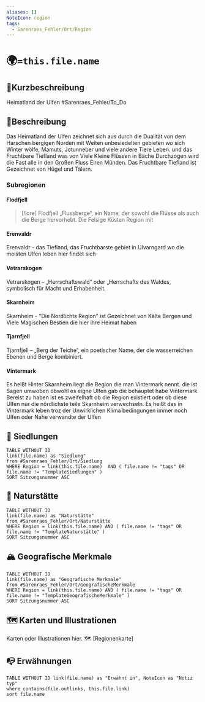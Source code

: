 ```yaml
---
aliases: []
NoteIcon: region
tags:
  - Sarenraes_Fehler/Ort/Region
---
```

# 🌍`=this.file.name`
## 🧭Kurzbeschreibung
Heimatland der Ulfen
#Sarenraes_Fehler/To_Do 

## 🧭Beschreibung
Das Heimatland der Ulfen zeichnet sich aus durch die Dualität von dem Harschen bergigen Norden mit Weiten unbesiedelten gebieten wo sich Winter wölfe, Mamuts, Jotunneber und viele andere Tiere Leben. und das Fruchtbare Tiefland was von Viele Kleine Flüssen in Bäche Durchzogen wird die Fast alle in den Großen Fluss Eiren Münden. Das Fruchtbare Tiefland ist Gezeichnet von Hügel und Tälern. 

### Subregionen
#### Flodfjell
> [!lore] Flodfjell
> „Flussberge“, ein Name, der sowohl die Flüsse als auch die Berge hervorhebt.
Die Felsige Küsten Region mit 
#### Erenvaldr
Erenvaldr - das Tiefland, das Fruchtbarste gebiet in Ulvarngard wo die meisten Ulfen leben hier findet sich

#### Vetrarskogen
Vetrarskogen – „Herrschaftswald“ oder „Herrschafts des Waldes, symbolisch für Macht und Erhabenheit.

#### Skarnheim
Skarnheim - "Die Nordlichts Region" ist Gezeichnet von Kälte Bergen und Viele Magischen Bestien die hier ihre Heimat haben

#### Tjarnfjell
Tjarnfjell – „Berg der Teiche“, ein poetischer Name, der die wasserreichen Ebenen und Berge kombiniert.

#### Vintermark
Es heißt Hinter Skarnheim liegt die Region die man Vintermark nennt. die ist Sagen umwoben obwohl es eigne Ulfen gab die behauptet habe Vintermark Bereist zu haben ist es zweifelhaft ob die Region existiert oder ob diese Ulfen nur die nördlichste teile Skarnheim verwechseln.
Es heißt das in Vintermark leben troz der Unwirklichen Klima bedingungen immer noch Ulfen oder Nahe verwandte der Ulfen

## 🏰 Siedlungen
```dataview
TABLE WITHOUT ID 
link(file.name) as "Siedlung"
from #Sarenraes_Fehler/Ort/Siedlung    
WHERE Region = link(this.file.name)  AND ( file.name != "tags" OR file.name != "TemplateSiedlungen" )
SORT Sitzungsnummer ASC
```
## 🌾 Naturstätte
```dataview
TABLE WITHOUT ID 
link(file.name) as "Naturstätte"
from #Sarenraes_Fehler/Ort/Naturstätte     
WHERE Region = link(this.file.name) AND ( file.name != "tags" OR file.name != "TemplateNaturstätte" )
SORT Sitzungsnummer ASC
```
## 🏔️ Geografische Merkmale
```dataview
TABLE WITHOUT ID 
link(file.name) as "Geografische Merkmale"
from #Sarenraes_Fehler/Ort/GeografischeMerkmale      
WHERE Region = link(this.file.name) AND ( file.name != "tags" OR file.name != "TemplateGeografischeMerkmale" )
SORT Sitzungsnummer ASC
```

## 🗺️ Karten und Illustrationen
Karten oder Illustrationen hier.
🗺️ [Regionenkarte]


## 📭 Erwähnungen 
```dataview
TABLE WITHOUT ID link(file.name) as "Erwähnt in", NoteIcon as "Notiz typ"
where contains(file.outlinks, this.file.link)
sort file.name
```